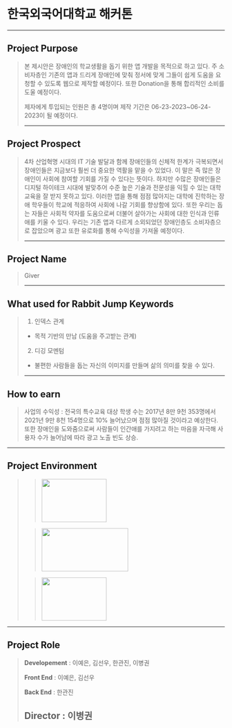 
# 한국외국어대학교 해커톤
--------------
## Project Purpose
> 본 제시안은 장애인의 학교생활을 돕기 위한 앱 개발을 목적으로 하고 있다. 주 소비자층인 기존의 앱과 드리게 장애인에 맞춰 정서에 맞게 그들이 쉽게 도움을 요청할 수 있도록 웹으로 제작할 예정이다. 또한 Donation을 통해 합리적인 소비를 도울 예정이다.
>
> 제자에게 투입되는 인원은 총 4명이며 제작 기간은 06-23-2023~06-24-2023이 될 예정이다.
>
> --------------
## Project Prospect
> 4차 산업혁명 시대의 IT 기술 발달과 함께 장애인들의 신체적 한계가 극복되면서 장애인들은 지금보다 훨씬 더 중요한 역활을 맡을 수 있었다. 이 말은 즉 많은 장애인이 사회에 참여할 기회를 가질 수 있다는 뜻이다. 하지만 수많은 장애인들은 디지털 하이테크 시대에 발맞추어 수준 높은 기술과 전문성을 익힐 수 있는 대학 교육을 잘 받지 못하고 있다. 이러한 앱을 통해 점점 많아지는 대학에 진학하는 장애 학우들이 학교에 적응하여 사회에 나갈 기회를 향상함에 있다. 또한 우리는 돕는 자들은 사회적 약자를 도움으로써 더불어 살아가는 사회에 대한 인식과 인류애를 키울 수 있다. 우리는 기존 앱과 다르게 소외되었던 장애인층도 소비자층으로 잡았으며 광고 또한 유로화를 통해 수익성을 가져올 예정이다.
>
> --------------
## Project Name
> Giver
> 
> --------------
## What used for Rabbit Jump Keywords
>
> 1. 인덱스 관계
>   - 목적 기반의 만남 (도움을 주고받는 관계)
> 2. 디깅 모멘텀
>   - 불편한 사람들을 돕는 자신의 이미지를 만들며 삶의 의미를 찾을 수 있다.
> --------------
## How to earn
> 사업의 수익성 :
> 전국의 특수교육 대상 학생 수는 2017년 8만 9천 353명에서 2021년 9만 8천 154명으로 10% 늘어났으며 점점 많아질 것이라고 예상한다.
> 또한 장애인을 도와줌으로써 사람들이 인간애를 가지려고 하는 마음을 자극해 사용자 수가 늘어남에 따라 광고 노출 빈도 상승.
> 
--------------
## Project Environment
>
> > <img src="https://img.shields.io/badge/kakao-yellow?style=flat&logo=KaKaomap&logoColor=black" width="150" height="100">
>
> > <img src="https://img.shields.io/badge/javascript-orange?style=flat&logo=javascript&logoColor=white" width="200" height="100">
>
> > <img src="https://img.shields.io/badge/react-green?style=flat&logo=react&logoColor=black" width = "150" height = "100">   
------------
## Project Role
> **Developement** : 이예은, 김선우, 한관진, 이병권
> 
> **Front End** : 이예은, 김선우
> 
> **Back End** : 한관진
> 
> **Director** : 이병권
> -------------
